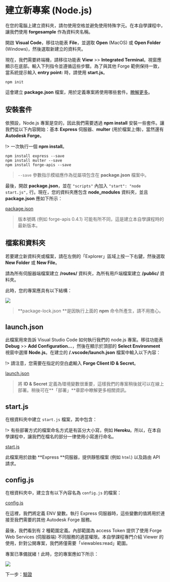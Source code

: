 # 建立新專案 (Node.js)

在您的電腦上建立資料夾，請勿使用空格並避免使用特殊字元。在本自學課程中，讓我們使用 **forgesample** 作為資料夾名稱。

開啟 **Visual Code**，移往功能表 **File**，並選取 **Open** (MacOS) 或 **Open Folder** (Windows)，然後選取新建立的資料夾。 

現在，我們需要終端機，請移往功能表 **View** >> **Integrated Terminal**。視窗應顯示在底部。輸入下列指令並遵循這些步驟。為了與其他 Forge 範例保持一致，當系統提示輸入 **entry point:** 時，請使用 **start.js**。

```
npm init
```

這會建立 **package.json** 檔案，用於定義專案將使用哪些套件。[瞭解更多](https://docs.npmjs.com/files/package.json)。

## 安裝套件

依預設，Node.js 專案是空的，因此我們需要透過 **npm install** 安裝一些套件。讓我們從以下內容開始：基本 **Express** 伺服器、**multer** (用於檔案上傳)，當然還有 **Autodesk Forge**。

!> 一次執行一個 **npm install**。

```
npm install express --save
npm install multer --save
npm install forge-apis --save
```

> `--save` 參數指示模組應作為從屬項包含在 **package.json** 檔案中。

最後，開啟 **package.json**，並在 `"scripts"` 內加入 `"start": "node start.js",` 行。現在，您的資料夾應包含 **node_modules** 資料夾，並且 **package.json** 應如下所示：

[package.json](_snippets/viewmodels/node/package.json ':include :type=code json')

> 版本號碼 (例如 forge-apis 0.4.1) 可能有所不同，這是建立本自學課程時的最新版本。

## 檔案和資料夾

若要建立新資料夾或檔案，請在左側的「Explorer」區域上按一下右鍵，然後選取 **New Folder** 或 **New File**。

請為所有伺服器端檔案建立 **/routes/** 資料夾，為所有用戶端檔案建立 **/public/** 資料夾。

此時，您的專案應具有以下結構：

![](_media/nodejs/vs_code_explorer.png) 

> **package-lock.json **是因執行上面的 **npm** 命令所產生，請不用擔心。

## launch.json

此檔案用來告訴 Visual Studio Code 如何執行我們的 node.js 專案。移往功能表 **Debug** >> **Add Configuration...**，然後在顯示於頂部的 **Select Environment** 視窗中選擇 **Node.js**。在建立的 **/.vscode/launch.json** 檔案中輸入以下內容：

!> 請注意，您需要在指定的空白處輸入 **Forge Client ID & Secret**。

[launch.json](_snippets/viewmodels/node/launch.json ':include :type=code json')

> 將 **ID & Secret** 定義為環境變數很重要，這樣我們的專案稍後就可以在線上部署。稍後可在**「部署」**章節中瞭解更多相關資訊。

## start.js

在根資料夾中建立 `start.js` 檔案，其中包含：

!> 有些部署方式的檔案命名方式是有區分大小寫，例如 **Heroku**。所以，在本自學課程中，讓我們在檔名的部分一律使用小寫進行命名。

[start.js](_snippets/viewmodels/node/start.js ':include :type=code javascript')

此檔案用於啟動 **Express **伺服器，提供靜態檔案 (例如 `html`) 以及路由 API 請求。

## config.js

在根資料夾中，建立含有以下內容名為 `config.js` 的檔案：

[config.js](_snippets/viewmodels/node/config.js ':include :type=code javascript')

在這裡，我們將定義 ENV 變數。執行 Express 伺服器時，這些變數的值將用於連接至我們需要的其他 Autodesk Forge 服務。

最後，我們看到有 2 種範圍定義。內部範圍為 access Token 提供了使用 Forge Web Services (伺服器端) 不同服務的適當權限。本自學課程專門介紹 Viewer 的使用，針對公開專案，我們將僅需要「viewables:read」範圍。

專案已準備就緒！此時，您的專案應如下所示：

![](_media/nodejs/vs_code_project.png) 

下一步：[驗證](/zh-TW/oauth/2legged/)